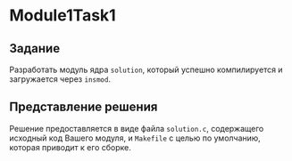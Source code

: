 # Module1Task1

## Задание

Разработать модуль ядра `solution`, который успешно компилируется и загружается через `insmod`.

## Представление решения

Решение предоставляется в виде файла `solution.c`, содержащего исходный код Вашего модуля, и `Makefile` с целью по 
умолчанию, которая приводит к его сборке.
